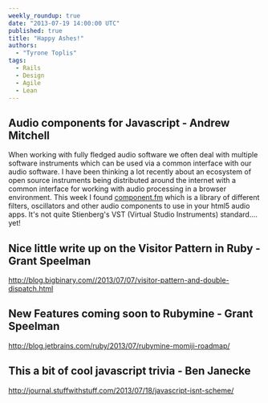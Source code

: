 ```yaml
---
weekly_roundup: true
date: "2013-07-19 14:00:00 UTC"
published: true
title: "Happy Ashes!"
authors:
  - "Tyrone Toplis"
tags:
  - Rails
  - Design
  - Agile
  - Lean
---
```


## Audio components for Javascript - Andrew Mitchell
When working with fully fledged audio software we often deal with multiple software instruments which can be used via a common interface with our audio software. I have been thinking a lot recently about an ecosystem of open source instruments being distributed around the internet with a common interface for working with audio processing in a browser environment. This week I found [component.fm](http://component.fm/) which is a library of different filters, oscillators and other audio components to use in your html5 audio apps. It's not quite Stienberg's VST (Virtual Studio Instruments) standard.... yet!

## Nice little write up on the Visitor Pattern in Ruby - Grant Speelman
http://blog.bigbinary.com//2013/07/07/visitor-pattern-and-double-dispatch.html

## New Features coming soon to Rubymine - Grant Speelman
http://blog.jetbrains.com/ruby/2013/07/rubymine-momiji-roadmap/

## This a bit of cool javascript trivia - Ben Janecke
http://journal.stuffwithstuff.com/2013/07/18/javascript-isnt-scheme/

